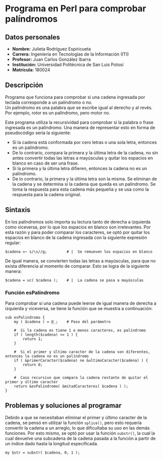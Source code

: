 # Programa en Perl para comprobar palíndromos
## Datos personales
- **Nombre:**       Julieta Rodríguez Espiricueta  
- **Carrera:**      Ingeniería en Tecnologías de la Información (ITI)  
- **Profesor:**     Juan Carlos González Ibarra  
- **Institución:**	Universidad Politécnica de San Luis Potosí  
- **Matrícula:**    180024


## Descripción
Programa que funciona para comprobar si una cadena ingresada por teclada corresponde a un palíndromo o no.  
Un palíndromo es una palabra que se escribe igual al derecho y al revés. Por ejemplo, rotor es un palíndromo, pero motor no.

Este programa utiliza la recursividad para comprobar si la palabra o frase ingresada es un palíndromo. Una manera de representar esto en forma de pseudocódigo sería la siguiente:
- Si la cadena está conformada por cero letras o una sola letra, entonces es un palíndromo.
- De lo contrario, compara la primera y la última letra de la cadena, no sin antes convertir todas las letras a mayúsculas y quitar los espacios en blanco en caso de ser una frase.
-  Si la primera y la última letra difieren, entonces la cadena no es un palíndromo.
- De lo contrario, la primera y la última letra son la misma. Se eliminan de la cadena y se determina si la cadena que queda es un palíndromo. Se toma la respuesta para esta cadena más pequeña y se usa como la respuesta para la cadena original.


## Sintaxis
En los palíndromos solo importa su lectura tanto de derecha a izquierda como viceversa, por lo que los espacios en blanco son irrelevantes. Por esta razón y para poder comparar los caracteres, se optó por quitar los espacios en blanco de la cadena ingresada con la siguiente expresión regular:
  
    $cadena =~ s/\s//g;         # |  Se remueven los espacios en blanco  

De igual manera, se convierten todas las letras a mayúsculas, para que no exista diferencia al momento de comparar. Esto se logra de la siguiente manera:
  
    $cadena = uc( $cadena );    # |  La cadena se pasa a mayúsculas

### Función esPalíndromo
Para comprobar si una cadena puede leerse de igual manera de derecha a izquierda y viceversa, se tiene la función que se muestra a continuación:
```
sub esPalindromo {
    my ( $cadena ) = @_;	# Paso del parámetro
    
    #  Si la cadena es tiene 1 o menos caracteres, es palíndromo
    if ( length($cadena) <= 1 ) {
        return 1;
    }
    
    #  Si el primer y último caracter de la cadena son diferentes, entonces la cadena no es un palíndromo
    if ( &primerCaracter($cadena) ne &ultimoCaracter($cadena) ) {
        return 0;
    }
    
    #  Caso recursivo que compara la cadena restante de quitar el primer y último caracter
    return &esPalindromo( &mitadCaracteres( $cadena ) );
}
```


## Problemas y soluciones al programar  
Debido a que se necesitaban eliminar el primer y último caracter de la cadena, se pensó en utilizar la función `splice()`, pero esto requería convertir la cadena a un arreglo, lo que dificultaba su uso en las demás funciones. Por esto mismo, se optó por usar la función `substr()`, la cual la cual devuelve una subcadena de la cadena pasada a la función a partir de un índice dado hasta la longitud especificada.
```
my $str = substr( $cadena, 0, 1 );
```

